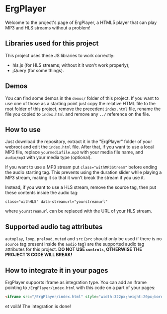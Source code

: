 # ErgPlayer

Welcome to the project's page of ErgPlayer, a HTML5 player that can play MP3 and HLS streams without a problem!

## Libraries used for this project
This project uses these JS libraries to work correctly:
* hls.js (for HLS streams; without it it won't work properly);
* jQuery (for some things).

## Demos
You can find some demos in the `demos/` folder of this project. If you want to use one of those as a starting point just copy the relative HTML file to the root folder of this project, remove the precedent `index.html` file, rename the file you copied to `index.html` and remove any `../` reference on the file.

## How to use
Just download the repository, extract it in the "ErgPlayer" folder of your webroot and edit the `index.html` file. After that, if you want to use a local MP3 file, replace `yourmediafile.mp3` with your media file name, and `audio/mp3` with your media type (optional).

If you want to use a MP3 stream put `class="withMP3Stream"` before ending the audio starting tag. This prevents using the duration slider while playing a MP3 stream, making it so that it won't break the stream if you use it.

Instead, if you want to use a HLS stream, remove the source tag, then put these contents inside the audio tag:
```
class="withHLS" data-streamurl="yourstreamurl"
```
where `yourstreamurl` can be replaced with the URL of your HLS stream.

## Supported audio tag attributes
`autoplay`, `loop`, `preload`, `muted` and `src` (`src` should only be used if there is no `source` tag present inside the `audio` tag) are the supported audio tag attributes for this project. **DO NOT USE `controls`, OTHERWISE THE PROJECT'S CODE WILL BREAK!**

## How to integrate it in your pages
ErgPlayer supports iframe as integration type. You can add an iframe pointing to `/ErgPlayer/index.html` with this code on a part of your pages:
```html
<iframe src="/ErgPlayer/index.html" style="width:322px;height:20px;border:0" allow="autoplay; encrypted-media"></iframe>
```
et voilà! The integration is done!
